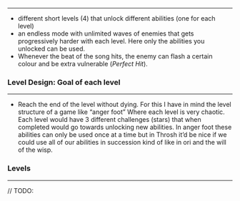 
---

- different short levels (4) that unlock different abilities (one for each level)
- an endless mode with unlimited waves of enemies that gets progressively harder with each level. Here only the abilities you unlocked can be used.
- Whenever the beat of the song hits, the enemy can flash a certain colour and be extra vulnerable (*Perfect Hit*).

### Level Design: Goal of each level
---

- Reach the end of the level without dying. For this I have in mind the level structure of a game like “anger foot” Where each level is very chaotic. Each level would have 3 different challenges (stars) that when completed would go towards unlocking new abilities. In anger foot these abilities can only be used once at a time but in Throsh it’d be nice if we could use all of our abilities in succession kind of like in ori and the will of the wisp.

### Levels
---
// TODO: